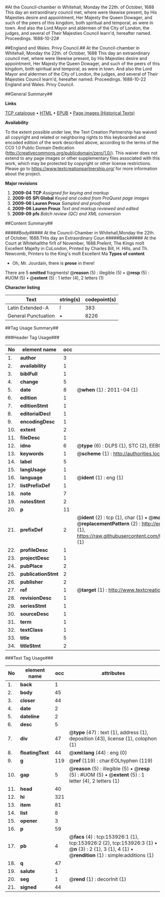 #At the Council-chamber in Whitehall, Monday the 22th. of October, 1688 This day an extraordinary council met, where were likewise present, by His Majesties desire and appointment, Her Majesty the Queen Dowager, and such of the peers of this kingdom, both spiritual and temporal, as were in town. And also the Lord Mayor and aldermen of the City of London, the judges, and several of Their Majesties Council learn'd, hereafter named. Proceedings. 1688-10-22#

##England and Wales. Privy Council.##
At the Council-chamber in Whitehall, Monday the 22th. of October, 1688 This day an extraordinary council met, where were likewise present, by His Majesties desire and appointment, Her Majesty the Queen Dowager, and such of the peers of this kingdom, both spiritual and temporal, as were in town. And also the Lord Mayor and aldermen of the City of London, the judges, and several of Their Majesties Council learn'd, hereafter named.
Proceedings. 1688-10-22
England and Wales. Privy Council.

##General Summary##

**Links**

[TCP catalogue](http://www.ota.ox.ac.uk/tcp/)  • 
[HTML](http://tei.it.ox.ac.uk/tcp/Texts-HTML/free/A84/A84505.html)  • 
[EPUB](http://tei.it.ox.ac.uk/tcp/Texts-EPUB/free/A84/A84505.epub) • 
[Page images (Historical Texts)](https://historicaltexts.jisc.ac.uk/eebo-99896171e)

**Availability**

To the extent possible under law, the Text Creation Partnership has waived all copyright and related or neighboring rights to this keyboarded and encoded edition of the work described above, according to the terms of the CC0 1.0 Public Domain Dedication (http://creativecommons.org/publicdomain/zero/1.0/). This waiver does not extend to any page images or other supplementary files associated with this work, which may be protected by copyright or other license restrictions. Please go to https://www.textcreationpartnership.org/ for more information about the project.

**Major revisions**

1. __2009-04__ __TCP__ *Assigned for keying and markup*
1. __2009-05__ __SPi Global__ *Keyed and coded from ProQuest page images*
1. __2009-06__ __Lauren Proux__ *Sampled and proofread*
1. __2009-06__ __Lauren Proux__ *Text and markup reviewed and edited*
1. __2009-09__ __pfs__ *Batch review (QC) and XML conversion*

##Content Summary##

#####Body#####
At the Council-Chamber in Whitehall,Monday the 22th. of October, 1688.THis day an Extraordinary Coun
#####Back#####
At the Court at Whitehallthe firſt of November, 1688.Preſent, The Kings moſt Excellent Majeſty in CoLondon, Printed by Charles Bill, H. Hills, and Th. Newcomb, Printers to the King's moſt Excellent Ma
**Types of content**

  * Oh, Mr. Jourdain, there is **prose** in there!

There are 5 **omitted** fragments! 
 @__reason__ (5) : illegible (5)  •  @__resp__ (5) : #UOM (5)  •  @__extent__ (5) : 1 letter (4), 2 letters (1)

**Character listing**


|Text|string(s)|codepoint(s)|
|---|---|---|
|Latin Extended-A|ſ|383|
|General Punctuation|•|8226|

##Tag Usage Summary##

###Header Tag Usage###

|No|element name|occ|attributes|
|---|---|---|---|
|1.|__author__|3||
|2.|__availability__|1||
|3.|__biblFull__|1||
|4.|__change__|5||
|5.|__date__|8| @__when__ (1) : 2011-04 (1)|
|6.|__edition__|1||
|7.|__editionStmt__|1||
|8.|__editorialDecl__|1||
|9.|__encodingDesc__|1||
|10.|__extent__|2||
|11.|__fileDesc__|1||
|12.|__idno__|6| @__type__ (6) : DLPS (1), STC (2), EEBO-CITATION (1), PROQUEST (1), VID (1)|
|13.|__keywords__|1| @__scheme__ (1) : http://authorities.loc.gov/ (1)|
|14.|__label__|5||
|15.|__langUsage__|1||
|16.|__language__|1| @__ident__ (1) : eng (1)|
|17.|__listPrefixDef__|1||
|18.|__note__|7||
|19.|__notesStmt__|2||
|20.|__p__|11||
|21.|__prefixDef__|2| @__ident__ (2) : tcp (1), char (1)  •  @__matchPattern__ (2) : ([0-9\-]+):([0-9IVX]+) (1), (.+) (1)  •  @__replacementPattern__ (2) : http://eebo.chadwyck.com/downloadtiff?vid=$1&page=$2 (1), https://raw.githubusercontent.com/textcreationpartnership/Texts/master/tcpchars.xml#$1 (1)|
|22.|__profileDesc__|1||
|23.|__projectDesc__|1||
|24.|__pubPlace__|2||
|25.|__publicationStmt__|2||
|26.|__publisher__|2||
|27.|__ref__|1| @__target__ (1) : http://www.textcreationpartnership.org/docs/. (1)|
|28.|__revisionDesc__|1||
|29.|__seriesStmt__|1||
|30.|__sourceDesc__|1||
|31.|__term__|1||
|32.|__textClass__|1||
|33.|__title__|5||
|34.|__titleStmt__|2||


###Text Tag Usage###

|No|element name|occ|attributes|
|---|---|---|---|
|1.|__back__|1||
|2.|__body__|45||
|3.|__closer__|44||
|4.|__date__|2||
|5.|__dateline__|2||
|6.|__desc__|5||
|7.|__div__|47| @__type__ (47) : text (1), address (1), deposition (43), license (1), colophon (1)|
|8.|__floatingText__|44| @__xml:lang__ (44) : eng (0)|
|9.|__g__|119| @__ref__ (119) : char:EOLhyphen (119)|
|10.|__gap__|5| @__reason__ (5) : illegible (5)  •  @__resp__ (5) : #UOM (5)  •  @__extent__ (5) : 1 letter (4), 2 letters (1)|
|11.|__head__|40||
|12.|__hi__|321||
|13.|__item__|81||
|14.|__list__|8||
|15.|__opener__|3||
|16.|__p__|59||
|17.|__pb__|4| @__facs__ (4) : tcp:153926:1 (1), tcp:153926:2 (2), tcp:153926:3 (1)  •  @__n__ (3) : 2 (1), 3 (1), 4 (1)  •  @__rendition__ (1) : simple:additions (1)|
|18.|__q__|47||
|19.|__salute__|1||
|20.|__seg__|1| @__rend__ (1) : decorInit (1)|
|21.|__signed__|44||
